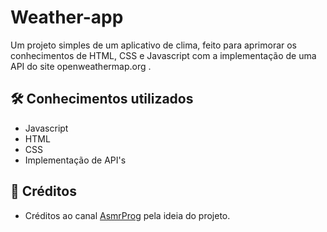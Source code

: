 # Weather-app

Um projeto simples de um aplicativo de clima, feito para aprimorar os conhecimentos de HTML, CSS e Javascript com a implementação de uma API do site openweathermap.org .

## 🛠️ Conhecimentos utilizados

* Javascript
* HTML
* CSS
* Implementação de API's

## 🎁 Créditos

* Créditos ao canal [AsmrProg](https://www.youtube.com/@AsmrProg) pela ideia do projeto.
